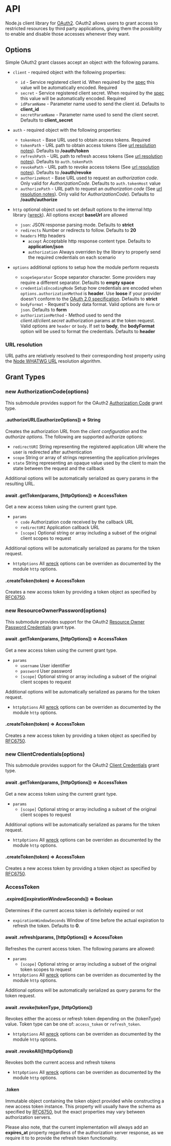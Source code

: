 # API

Node.js client library for [OAuth2](http://oauth.net/2/). OAuth2 allows users to grant access to restricted resources by third party applications, giving them the possibility to enable and disable those accesses whenever they want.

## Options

Simple OAuth2 grant classes accept an object with the following params.

* `client` - required object with the following properties:
  * `id` - Service registered client id. When required by the [spec](https://tools.ietf.org/html/rfc6749#appendix-B) this value will be automatically encoded. Required
  * `secret` - Service registered client secret. When required by the [spec](https://tools.ietf.org/html/rfc6749#appendix-B) this value will be automatically encoded. Required
  * `idParamName` - Parameter name used to send the client id. Defaults to **client_id**
  * `secretParamName` - Parameter name used to send the client secret. Defaults to **client_secret**

* `auth` - required object with the following properties:
  * `tokenHost` - Base URL used to obtain access tokens. Required
  * `tokenPath` - URL path to obtain access tokens (See [url resolution notes](#url-resolution)). Defaults to **/oauth/token**
  * `refreshPath` - URL path to refresh access tokens (See [url resolution notes](#url-resolution)). Defaults to `auth.tokenPath`
  * `revokePath` - URL path to revoke access tokens (See [url resolution notes](#url-resolution)). Defaults to **/oauth/revoke**
  * `authorizeHost` - Base URL used to request an *authorization code*. Only valid for *AuthorizationCode*. Defaults to `auth.tokenHost` value
  * `authorizePath` - URL path to request an *authorization code* (See [url resolution notes](#url-resolution)). Only valid for *AuthorizationCode*). Defaults to **/oauth/authorize**

* `http` optional object used to set default options to the internal http library ([wreck](https://github.com/hapijs/wreck)). All options except **baseUrl** are allowed
  * `json`: JSON response parsing mode. Defaults to **strict**
  * `redirects` Number or redirects to follow. Defaults to **20**
  * `headers` Http headers
    * `accept` Acceptable http response content type. Defaults to **application/json**
    * `authorization` Always overriden by the library to properly send the required credentials on each scenario

* `options` additional options to setup how the module perform requests
  * `scopeSeparator` Scope separator character. Some providers may require a different separator. Defaults to **empty space**
  * `credentialsEncodingMode` Setup how credentials are encoded when `options.authorizationMethod` is **header**. Use **loose** if your provider doesn't conform to the [OAuth 2.0 specification](https://tools.ietf.org/html/rfc6749#section-2.3.1). Defaults to **strict**
  * `bodyFormat` - Request's body data format. Valid options are `form` or `json`. Defaults to **form**
  * `authorizationMethod` - Method used to send the *client.id*/*client.secret* authorization params at the token request. Valid options are `header` or `body`. If set to **body**, the **bodyFormat** option will be used to format the credentials. Defaults to **header**

### URL resolution
URL paths are relatively resolved to their corresponding host property using the [Node WHATWG URL](https://nodejs.org/docs/latest-v14.x/api/url.html#url_new_url_input_base) resolution algorithm.

## Grant Types
### new AuthorizationCode(options)
This submodule provides support for the OAuth2 [Authorization Code](https://oauth.net/2/grant-types/authorization-code/) grant type.

#### .authorizeURL([authorizeOptions]) => String
Creates the authorization URL from the *client configuration* and the *authorize options*. The following are supported authorize options:

* `redirectURI` String representing the registered application URI where the user is redirected after authentication
* `scope` String or array of strings representing the application privileges
* `state` String representing an opaque value used by the client to main the state between the request and the callback

Additional options will be automatically serialized as query params in the resulting URL.

#### await .getToken(params, [httpOptions]) => AccessToken
Get a new access token using the current grant type.

* `params`
  * `code` Authorization code received by the callback URL
  * `redirectURI` Application callback URL
  * `[scope]` Optional string or array including a subset of the original client scopes to request

Additional options will be automatically serialized as params for the token request.

* `httpOptions` All [wreck](https://github.com/hapijs/wreck) options can be overriden as documented by the module `http` options.

#### .createToken(token) => AccessToken
Creates a new access token by providing a token object as specified by [RFC6750](https://tools.ietf.org/html/rfc6750#section-4).

### new ResourceOwnerPassword(options)
This submodule provides support for the OAuth2 [Resource Owner Password Credentials](https://oauth.net/2/grant-types/password/) grant type.

#### await .getToken(params, [httpOptions]) => AccessToken
Get a new access token using the current grant type.

* `params`
  * `username` User identifier
  * `password` User password
  * `[scope]` Optional string or array including a subset of the original client scopes to request

Additional options will be automatically serialized as params for the token request.

* `httpOptions` All [wreck](https://github.com/hapijs/wreck) options can be overriden as documented by the module `http` options.

#### .createToken(token) => AccessToken
Creates a new access token by providing a token object as specified by [RFC6750](https://tools.ietf.org/html/rfc6750#section-4).

### new ClientCredentials(options)
This submodule provides support for the OAuth2 [Client Credentials](https://oauth.net/2/grant-types/client-credentials/) grant type.

#### await .getToken(params, [httpOptions]) => AccessToken
Get a new access token using the current grant type.

* `params`
  * `[scope]` Optional string or array including a subset of the original client scopes to request

Additional options will be automatically serialized as params for the token request.

* `httpOptions` All [wreck](https://github.com/hapijs/wreck) options can be overriden as documented by the module `http` options.

#### .createToken(token) => AccessToken
Creates a new access token by providing a token object as specified by [RFC6750](https://tools.ietf.org/html/rfc6750#section-4).

### AccessToken
#### .expired([expirationWindowSeconds]) => Boolean
Determines if the current access token is definitely expired or not

* `expirationWindowSeconds` Window of time before the actual expiration to refresh the token. Defaults to **0**.

#### await .refresh(params, [httpOptions]) => AccessToken
Refreshes the current access token. The following params are allowed:

* `params`
  * `[scope]` Optional string or array including a subset of the original token scopes to request
* `httpOptions` All [wreck](https://github.com/hapijs/wreck) options can be overriden as documented by the module `http` options.

Additional options will be automatically serialized as query params for the token request.

#### await .revoke(tokenType, [httpOptions])
Revokes either the access or refresh token depending on the {tokenType} value. Token type can be one of: `access_token` or `refresh_token`.

* `httpOptions` All [wreck](https://github.com/hapijs/wreck) options can be overriden as documented by the module `http` options.

#### await .revokeAll([httpOptions])
Revokes both the current access and refresh tokens

* `httpOptions` All [wreck](https://github.com/hapijs/wreck) options can be overriden as documented by the module `http` options.

#### .token
Immutable object containing the token object provided while constructing a new access token instance. This property will usually have the schema as specified by [RFC6750](https://tools.ietf.org/html/rfc6750#section-4), but the exact properties may vary between authorization servers.

Please also note, that the current implementation will always add an **expires_at** property regardless of the authorization server response, as we require it to to provide the refresh token functionality.
